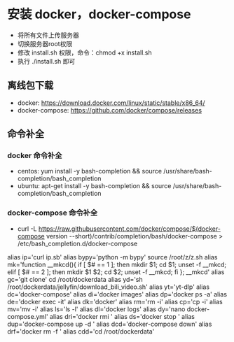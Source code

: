 # 安装 docker，docker-compose

 - 将所有文件上传服务器
 - 切换服务器root权限
 - 修改 install.sh 权限，命令：chmod +x install.sh
 - 执行 ./install.sh 即可

## 离线包下载
 - docker: https://download.docker.com/linux/static/stable/x86_64/
 - docker-compose: https://github.com/docker/compose/releases
## 命令补全

### docker 命令补全
 - centos:  yum install -y bash-completion && source /usr/share/bash-completion/bash_completion
 - ubuntu: apt-get install -y bash-completion && source /usr/share/bash-completion/bash_completion

### docker-compose 命令补全
 - curl -L https://raw.githubusercontent.com/docker/compose/$(docker-compose version --short)/contrib/completion/bash/docker-compose > /etc/bash_completion.d/docker-compose



alias ip='curl ip.sb'
alias bypy='python -m bypy'
source  /root/z/z.sh
alias mk='function __mkcd(){ if [ $# == 1 ]; then mkdir $1; cd $1; unset -f __mkcd; elif [ $# == 2 ]; then mkdir $1 $2; cd $2; unset -f
__mkcd; fi }; __mkcd'
alias gc='git clone'
cd /root/dockerdata
alias yd='sh /root/dockerdata/jellyfin/download_bili_video.sh'
alias yt='yt-dlp'
alias dc='docker-compose'
alias di='docker images'
alias dp='docker ps -a'
alias de='docker exec -it'
alias dk='docker'
alias rm='rm -i'
alias cp='cp -i'
alias mv='mv -i'
alias ls='ls -l'
alias dl='docker logs'
alias dy='nano docker-compose.yml'
alias dri='docker rmi '
alias ds='docker stop '
alias dup='docker-compose up -d '
alias dcd='docker-compose down'
alias drf='docker rm -f '
alias cdd='cd /root/dockerdata'












